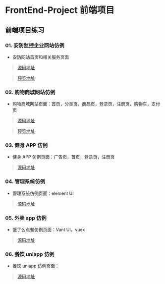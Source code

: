 # FrontEnd-Project 前端项目

## 前端项目练习

### 01. 安防监控企业网站仿例

-   安防网站首页和相关服务页面

> [源码地址](https://github.com/EvenfallDew/FrontEnd-Projects/tree/main/security_monitoring)

> [预览地址](https://evenfalldew.github.io/FrontEnd-Projects/security_monitoring/index.html)

### 02. 购物商城网站仿例

-   购物商城网站页面：首页，分类页，商品页，登录页，注册页，购物车，支付页

> [源码地址](https://github.com/EvenfallDew/FrontEnd-Projects/tree/main/lego_shopping)

> [预览地址](https://evenfalldew.github.io/FrontEnd-Projects/lego_shopping/index.html)

### 03. 健身 APP 仿例

-   健身 APP 仿例页面：广告页，首页，登录页，注册页

> [源码地址](https://github.com/EvenfallDew/FrontEnd-Projects/tree/main/fitness_app)

### 04. 管理系统仿例

-   管理系统仿例页面：element UI

> [源码地址](https://github.com/EvenfallDew/FrontEnd-Projects/tree/main/takeaway_manager)

### 05. 外卖 app 仿例

-   饿了么点餐仿例页面：Vant UI，vuex

> [源码地址](https://github.com/EvenfallDew/FrontEnd-Projects/tree/main/takeaway_app)

### 06. 餐饮 uniapp 仿例

-   餐饮 uniapp 仿例页面：

> [源码地址](https://github.com/EvenfallDew/FrontEnd-Projects/tree/main/foods_app)

